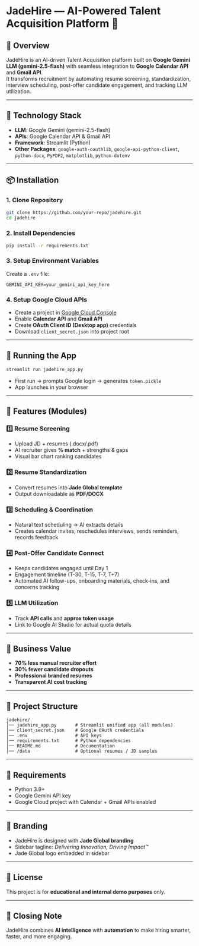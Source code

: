 
# JadeHire — AI-Powered Talent Acquisition Platform 💼

## 🔹 Overview
JadeHire is an AI-driven Talent Acquisition platform built on **Google Gemini LLM (gemini-2.5-flash)** with seamless integration to **Google Calendar API** and **Gmail API**.  
It transforms recruitment by automating resume screening, standardization, interview scheduling, post-offer candidate engagement, and tracking LLM utilization.

---

## 🔧 Technology Stack
- **LLM**: Google Gemini (gemini-2.5-flash)
- **APIs**: Google Calendar API & Gmail API
- **Framework**: Streamlit (Python)
- **Other Packages**: `google-auth-oauthlib`, `google-api-python-client`, `python-docx`, `PyPDF2`, `matplotlib`, `python-dotenv`

---

## 📦 Installation

### 1. Clone Repository
```bash
git clone https://github.com/your-repo/jadehire.git
cd jadehire
```

### 2. Install Dependencies
```bash
pip install -r requirements.txt
```

### 3. Setup Environment Variables
Create a `.env` file:
```env
GEMINI_API_KEY=your_gemini_api_key_here
```

### 4. Setup Google Cloud APIs
- Create a project in [Google Cloud Console](https://console.cloud.google.com)
- Enable **Calendar API** and **Gmail API**
- Create **OAuth Client ID (Desktop app)** credentials
- Download `client_secret.json` into project root

---

## 🚀 Running the App
```bash
streamlit run jadehire_app.py
```
- First run → prompts Google login → generates `token.pickle`
- App launches in your browser

---

## 📌 Features (Modules)

### 1️⃣ Resume Screening
- Upload JD + resumes (.docx/.pdf)
- AI recruiter gives **% match** + strengths & gaps
- Visual bar chart ranking candidates

### 2️⃣ Resume Standardization
- Convert resumes into **Jade Global template**
- Output downloadable as **PDF/DOCX**

### 3️⃣ Scheduling & Coordination
- Natural text scheduling → AI extracts details
- Creates calendar invites, reschedules interviews, sends reminders, records feedback

### 4️⃣ Post-Offer Candidate Connect
- Keeps candidates engaged until Day 1
- Engagement timeline (T-30, T-15, T-7, T+7)
- Automated AI follow-ups, onboarding materials, check-ins, and concerns tracking

### 5️⃣ LLM Utilization
- Track **API calls** and **approx token usage**
- Link to Google AI Studio for actual quota details

---

## 🎯 Business Value
- **70% less manual recruiter effort**
- **30% fewer candidate dropouts**
- **Professional branded resumes**
- **Transparent AI cost tracking**

---

## 📂 Project Structure
```
jadehire/
│── jadehire_app.py       # Streamlit unified app (all modules)
│── client_secret.json    # Google OAuth credentials
│── .env                  # API keys
│── requirements.txt      # Python dependencies
│── README.md             # Documentation
│── /data                 # Optional resumes / JD samples
```

---

## 📌 Requirements
- Python 3.9+
- Google Gemini API key
- Google Cloud project with Calendar + Gmail APIs enabled

---

## 🏢 Branding
- JadeHire is designed with **Jade Global branding**
- Sidebar tagline: *Delivering Innovation, Driving Impact™*
- Jade Global logo embedded in sidebar

---

## 📜 License
This project is for **educational and internal demo purposes** only.

---

## 🚀 Closing Note
JadeHire combines **AI intelligence** with **automation** to make hiring smarter, faster, and more engaging.
